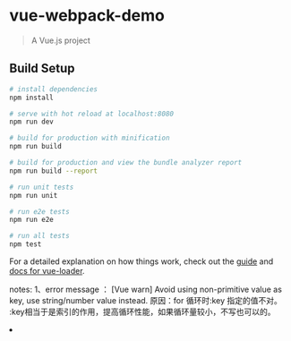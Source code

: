 # vue-webpack-demo

> A Vue.js project

## Build Setup

``` bash
# install dependencies
npm install

# serve with hot reload at localhost:8080
npm run dev

# build for production with minification
npm run build

# build for production and view the bundle analyzer report
npm run build --report

# run unit tests
npm run unit

# run e2e tests
npm run e2e

# run all tests
npm test
```

For a detailed explanation on how things work, check out the [guide](http://vuejs-templates.github.io/webpack/) and [docs for vue-loader](http://vuejs.github.io/vue-loader).

notes:
1、error message ： [Vue warn] Avoid using non-primitive value as key, use string/number value instead.
  原因：for 循环时:key 指定的值不对。 :key相当于是索引的作用，提高循环性能，如果循环量较小，不写也可以的。
  <li v-for="item in productList" :key="item.productId">
